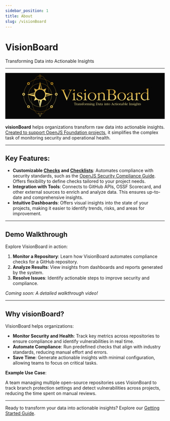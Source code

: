```yaml
---
sidebar_position: 1
title: About
slug: /visionBoard
---
```


# VisionBoard

Transforming Data into Actionable Insights

---

![visionBoard logo and tagline, 'Transforming Data into Actionable Insights](/img/visionBoard_header.png)

**visionBoard** helps organizations transform raw data into actionable insights. [Created to support OpenJS Foundation projects](/docs/history), it simplifies the complex task of monitoring security and operational health.

---

## Key Features:

- **Customizable [Checks](/docs/visionBoard/Checks) and [Checklists](/docs/visionBoard/checklists)**: Automates compliance with security standards, such as the [OpenJS Security Compliance Guide](/docs/visionBoard/checklists#official-checklists). Offers flexibility to define checks tailored to your project needs.
- **Integration with Tools**: Connects to GitHub APIs, OSSF Scorecard, and other external sources to enrich and analyze data. This ensures up-to-date and comprehensive insights.
- **Intuitive Dashboards**: Offers visual insights into the state of your projects, making it easier to identify trends, risks, and areas for improvement.

---

## Demo Walkthrough

Explore VisionBoard in action:

1. **Monitor a Repository**: Learn how VisionBoard automates compliance checks for a GitHub repository.
2. **Analyze Results**: View insights from dashboards and reports generated by the system.
3. **Resolve Issues**: Identify actionable steps to improve security and compliance.

*Coming soon: A detailed walkthrough video!* 

---

## Why visionBoard?

VisionBoard helps organizations:

- **Monitor Security and Health**: Track key metrics across repositories to ensure compliance and identify vulnerabilities in real time.
- **Automate Compliance**: Run predefined checks that align with industry standards, reducing manual effort and errors.
- **Save Time**: Generate actionable insights with minimal configuration, allowing teams to focus on critical tasks.

**Example Use Case**:

A team managing multiple open-source repositories uses VisionBoard to track branch protection settings and detect vulnerabilities across projects, reducing the time spent on manual reviews.

---

Ready to transform your data into actionable insights? Explore our [Getting Started Guide](/docs/visionBoard/installation).
